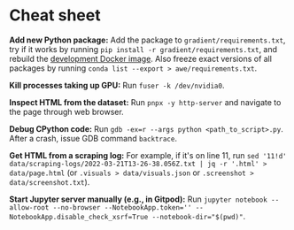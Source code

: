 # Cheat sheet

**Add new Python package:**
Add the package to `gradient/requirements.txt`,
try if it works by running `pip install -r gradient/requirements.txt`,
and rebuild the [development Docker image](env.md).
Also freeze exact versions of all packages by running
`conda list --export > awe/requirements.txt`.

**Kill processes taking up GPU:**
Run `fuser -k /dev/nvidia0`.

**Inspect HTML from the dataset:**
Run `pnpx -y http-server` and navigate to the page through web browser.

**Debug CPython code:**
Run `gdb -ex=r --args python <path_to_script>.py`.
After a crash, issue GDB command `backtrace`.

**Get HTML from a scraping log:**
For example, if it's on line 11, run
`sed '11!d' data/scraping-logs/2022-03-21T13-26-38.056Z.txt
| jq -r '.html' > data/page.html`
(or `.visuals > data/visuals.json` or `.screenshot > data/screenshot.txt`).

**Start Jupyter server manually (e.g., in Gitpod):**
Run `jupyter notebook --allow-root --no-browser --NotebookApp.token=''
--NotebookApp.disable_check_xsrf=True --notebook-dir="$(pwd)"`.
